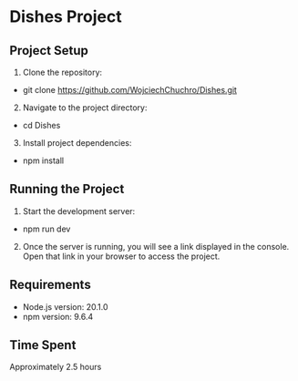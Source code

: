 # Dishes Project

## Project Setup

1. Clone the repository:

- git clone https://github.com/WojciechChuchro/Dishes.git

2. Navigate to the project directory:

- cd Dishes

3. Install project dependencies:

- npm install

## Running the Project

1. Start the development server:

- npm run dev

2. Once the server is running, you will see a link displayed in the console. Open that link in your browser to access the project.

## Requirements

- Node.js version: 20.1.0
- npm version: 9.6.4

## Time Spent

Approximately 2.5 hours

